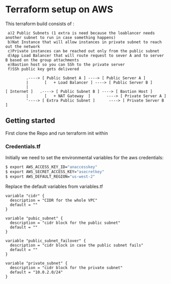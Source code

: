 # Terraform setup on AWS 

This terraform build consists of :

     a)2 Public Subnets (1 extra is need because the loablancer needs another subnet to run in case something happens)
     b)Nat Instance that will allow instances in private subnet to reach out the network
     c)Private instances can be reached out only from the public subnet
     d)App Load Balancer that will route request to sever A and to server B based on the group attachments
     e)Bastion host so you can SSh to the private server
     f)SSh public key gets delivered 

```text
         .----> [ Public Subnet A ] ----> [ Public Server A ]
         |       [   + Load Balancer ] ----> [ Public Server B ]
         |
[ Internet ]   .----> [ Public Subnet B ] ----> [ Bastion Host ]
         |       [   + NAT Gateway  ]       ----> [ Private Server A ]
         '----> [ Extra Public Subnet ]      ----> [ Private Server B ]
```

## Getting started

First clone the Repo and run terraform init within

### Credentials.tf

Initially we need to set the environmental variables for the aws credentials:
```bash
$ export AWS_ACCESS_KEY_ID="anaccesskey"
$ export AWS_SECRET_ACCESS_KEY="asecretkey"
$ export AWS_DEFAULT_REGION="us-west-2"
```
Replace the default  variables from variables.tf

```hcl
variable "cidr" {
  description = "CIDR for the whole VPC"
  default = ""
}

variable "pubic_subnet" {
  description = "cidr block for the public subnet"
  default = ""
}

variable "public_subnet_failover" {
  description = "cidr block in case the public subnet fails"
  default = ""
}

variable "private_subnet" {
  description = "cidr block for the private subnet"
  default = "10.0.2.0/24"
}
```





 




